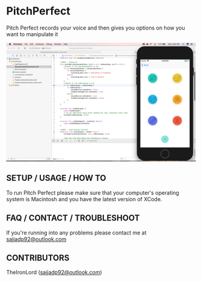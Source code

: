 # PitchPerfect

Pitch Perfect records your voice and then gives you options on how you want to manipulate it

![Main Image](Images/MainImage.png)

## SETUP / USAGE / HOW TO
To run Pitch Perfect please make sure that your computer's operating system is Macintosh and you have the latest version of XCode.

## FAQ / CONTACT / TROUBLESHOOT
If you're running into any problems please contact me at sajjadp92@outlook.com

## CONTRIBUTORS
TheIronLord (sajjadp92@outlook.com)
